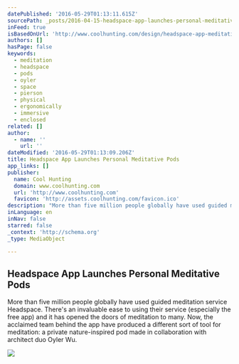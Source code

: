 ```yaml
---
datePublished: '2016-05-29T01:13:11.615Z'
sourcePath: _posts/2016-04-15-headspace-app-launches-personal-meditative-pods.md
inFeed: true
isBasedOnUrl: 'http://www.coolhunting.com/design/headspace-app-meditative-pods'
authors: []
hasPage: false
keywords:
  - meditation
  - headspace
  - pods
  - oyler
  - space
  - pierson
  - physical
  - ergonomically
  - immersive
  - enclosed
related: []
author:
  - name: ''
    url: ''
dateModified: '2016-05-29T01:13:09.206Z'
title: Headspace App Launches Personal Meditative Pods
app_links: []
publisher:
  name: Cool Hunting
  domain: www.coolhunting.com
  url: 'http://www.coolhunting.com'
  favicon: 'http://assets.coolhunting.com/favicon.ico'
description: "More than five million people globally have used guided meditation service Headspace. There's an invaluable ease to using their service (especially the free app) and it has opened the doors of meditation to many. Now, the acclaimed team behind the app have produced a different sort of tool for meditation: a private nature-inspired pod made in collaboration with architect duo Oyler Wu."
inLanguage: en
inNav: false
starred: false
_context: 'http://schema.org'
_type: MediaObject

---
```

<article style=""><h1>Headspace App Launches Personal Meditative Pods</h1><p>More than five million people globally have used guided meditation service Headspace. There's an invaluable ease to using their service (especially the free app) and it has opened the doors of meditation to many. Now, the acclaimed team behind the app have produced a different sort of tool for meditation: a private nature-inspired pod made in collaboration with architect duo Oyler Wu.</p><img src="https://s3-us-west-2.amazonaws.com/the-grid-img/p/927bca4645a568f9dcff2797a11230b708036a35.jpg" /></article>